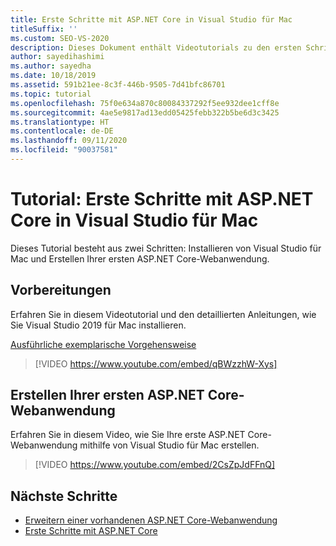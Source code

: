 ```yaml
---
title: Erste Schritte mit ASP.NET Core in Visual Studio für Mac
titleSuffix: ''
ms.custom: SEO-VS-2020
description: Dieses Dokument enthält Videotutorials zu den ersten Schritten mit ASP.NET Core in Visual Studio für Mac.
author: sayedihashimi
ms.author: sayedha
ms.date: 10/18/2019
ms.assetid: 591b21ee-8c3f-446b-9505-7d41bfc86701
ms.topic: tutorial
ms.openlocfilehash: 75f0e634a870c80084337292f5ee932dee1cff8e
ms.sourcegitcommit: 4ae5e9817ad13edd05425febb322b5be6d3c3425
ms.translationtype: HT
ms.contentlocale: de-DE
ms.lasthandoff: 09/11/2020
ms.locfileid: "90037581"
---
```

# <a name="tutorial-getting-started-with-aspnet-core-in-visual-studio-for-mac"></a>Tutorial: Erste Schritte mit ASP.NET Core in Visual Studio für Mac

Dieses Tutorial besteht aus zwei Schritten: Installieren von Visual Studio für Mac und Erstellen Ihrer ersten ASP.NET Core-Webanwendung.

## <a name="before-you-begin"></a>Vorbereitungen

Erfahren Sie in diesem Videotutorial und den detaillierten Anleitungen, wie Sie Visual Studio 2019 für Mac installieren.

[Ausführliche exemplarische Vorgehensweise](installation.md)

> [!VIDEO https://www.youtube.com/embed/qBWzzhW-Xys]

## <a name="building-your-first-aspnet-core-web-application"></a>Erstellen Ihrer ersten ASP.NET Core-Webanwendung

Erfahren Sie in diesem Video, wie Sie Ihre erste ASP.NET Core-Webanwendung mithilfe von Visual Studio für Mac erstellen.

> [!VIDEO https://www.youtube.com/embed/2CsZpJdFFnQ]

## <a name="next-steps"></a>Nächste Schritte

 - [Erweitern einer vorhandenen ASP.NET Core-Webanwendung](tutorial-aspnet-core-vsmac-extending.md)
 - [Erste Schritte mit ASP.NET Core](asp-net-core.md)

